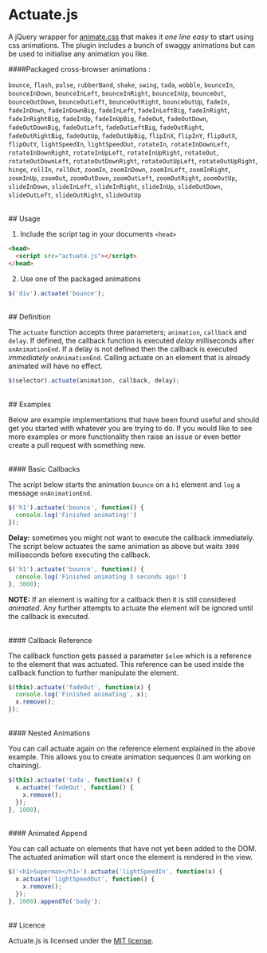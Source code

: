 # Actuate.js

A jQuery wrapper for [animate.css](https://github.com/daneden/animate.css) that makes it *one line easy* to start using css animations. The plugin includes a bunch of swaggy animations but can be used to initialise any animation you like. 

####Packaged cross-browser animations :


`bounce`, `flash`, `pulse`, `rubberBand`, `shake`, `swing`, `tada`, `wobble`, `bounceIn`, `bounceInDown`, `bounceInLeft`, `bounceInRight`, `bounceInUp`, `bounceOut`, `bounceOutDown`, `bounceOutLeft`, `bounceOutRight`, `bounceOutUp`, `fadeIn`, `fadeInDown`, `fadeInDownBig`, `fadeInLeft`, `fadeInLeftBig`, `fadeInRight`, `fadeInRightBig`, `fadeInUp`, `fadeInUpBig`, `fadeOut`, `fadeOutDown`, `fadeOutDownBig`, `fadeOutLeft`, `fadeOutLeftBig`, `fadeOutRight`, `fadeOutRightBig`, `fadeOutUp`, `fadeOutUpBig`, `flipInX`, `flipInY`, `flipOutX`, `flipOutY`, `lightSpeedIn`, `lightSpeedOut`, `rotateIn`, `rotateInDownLeft`, `rotateInDownRight`, `rotateInUpLeft`, `rotateInUpRight`, `rotateOut`, `rotateOutDownLeft`, `rotateOutDownRight`, `rotateOutUpLeft`, `rotateOutUpRight`, `hinge`, `rollIn`, `rollOut`, `zoomIn`, `zoomInDown`, `zoomInLeft`, `zoomInRight`, `zoomInUp`, `zoomOut`, `zoomOutDown`, `zoomOutLeft`, `zoomOutRight`, `zoomOutUp`, `slideInDown`, `slideInLeft`, `slideInRight`, `slideInUp`, `slideOutDown`, `slideOutLeft`, `slideOutRight`, `slideOutUp`

<br>
## Usage

1) Include the script tag in your documents `<head>`
```html
<head>
  <script src="actuate.js"></script>
</head>
```
2) Use one of the packaged animations
```javascript
$('div').actuate('bounce');
```

<br>
## Definition

The `actuate` function accepts three parameters; `animation`, `callback` and `delay`. If defined, the callback function is executed *delay* milliseconds after `onAnimationEnd`. If a delay is not defined then the callback is executed *immediately* `onAnimationEnd`. Calling actuate on an element that is already animated will have no effect.

```javascript
$(selector).actuate(animation, callback, delay);
```

<br>
## Examples

Below are example implementations that have been found useful and should get you started with whatever you are trying to do. If you would like to see more examples or more functionality then raise an issue or even better create a pull request with something new.

<br>
#### Basic Callbacks

The script below starts the animation `bounce` on a `h1` element and `log` a message `onAnimationEnd`.

```javascript
$('h1').actuate('bounce', function() { 
  console.log('Finished animating!')
});
```
**Delay:** sometimes you might not want to execute the callback immediately. The script below actuates the same animation as above but waits `3000` milliseconds before executing the callback.

```javascript
$('h1').actuate('bounce', function() { 
  console.log('Finished animating 3 seconds ago!')
}, 3000);
```
**NOTE:** If an element is waiting for a callback then it is still considered *animated*. Any further attempts to actuate the element will be ignored until the callback is executed. 

<br>
#### Callback Reference

The callback function gets passed a parameter `$elem` which is a reference to the element that was actuated. This reference can be used inside the callback function to further manipulate the element.

```javascript
$(this).actuate('fadeOut', function(x) { 
  console.log('Finished animating', x);
  x.remove();
});
```
<br>
#### Nested Animations

You can call actuate again on the reference element explained in the above example. This allows you to create animation sequences (I am working on chaining).

```javascript
$(this).actuate('tada', function(x) { 
  x.actuate('fadeOut', function() {
    x.remove();
  });
}, 1000);
```
<br>
#### Animated Append

You can call actuate on elements that have not yet been added to the DOM. The actuated animation will start once the element is rendered in the view.

```javascript
$('<h1>Superman</h1>').actuate('lightSpeedIn', function(x) {
  x.actuate('lightSpeedOut', function() {
    x.remove();
  });
}, 1000).appendTo('body');
```
<br>
## Licence

Actuate.js is licensed under the [MIT license](http://opensource.org/licenses/MIT).
